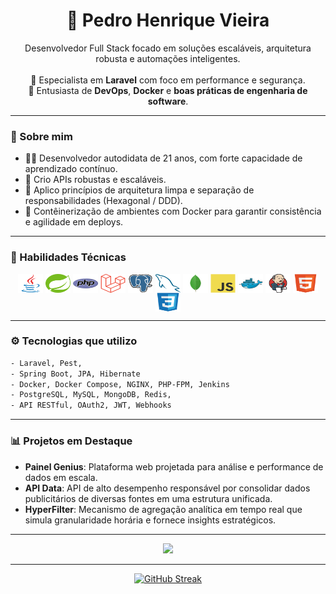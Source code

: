 <h1 align="center">👋 Pedro Henrique Vieira</h1>

<p align="center">
  	Desenvolvedor Full Stack focado em soluções escaláveis, arquitetura robusta e automações inteligentes.
  
  <br>
  <br>
  🔧 Especialista em <strong>Laravel</strong> com foco em performance e segurança.
  <br>
  🧠 Entusiasta de <strong>DevOps</strong>, <strong>Docker</strong> e <strong>boas práticas de engenharia de software</strong>.
</p>

---

### 💼 Sobre mim

- 👨‍💻 Desenvolvedor autodidata de 21 anos, com forte capacidade de aprendizado contínuo.
- 🚀 Crio APIs robustas e escaláveis.
- 🧱 Aplico princípios de arquitetura limpa e separação de responsabilidades (Hexagonal / DDD).
- 🐳 Contêinerização de ambientes com Docker para garantir consistência e agilidade em deploys.

---

### 🧠 Habilidades Técnicas

<p align="center">
  <img align="center" alt="Java"     height="30" width="40" src="https://raw.githubusercontent.com/devicons/devicon/master/icons/java/java-original.svg">
  <img align="center" alt="Spring"   height="30" width="40" src="https://raw.githubusercontent.com/devicons/devicon/master/icons/spring/spring-original.svg">
  <img align="center" alt="PHP"      height="30" width="40" src="https://raw.githubusercontent.com/devicons/devicon/master/icons/php/php-original.svg">
  <img align="center" alt="Laravel"  height="30" width="40" src="https://raw.githubusercontent.com/devicons/devicon/master/icons/laravel/laravel-original.svg">
  <img align="center" alt="Postgres" height="30" width="40" src="https://raw.githubusercontent.com/devicons/devicon/master/icons/postgresql/postgresql-original.svg">
  <img align="center" alt="MySQL"    height="30" width="40" src="https://raw.githubusercontent.com/devicons/devicon/master/icons/mysql/mysql-original.svg">
  <img align="center" alt="MongoDB"  height="30" width="40" src="https://raw.githubusercontent.com/devicons/devicon/master/icons/mongodb/mongodb-original.svg">
  <img align="center" alt="JS"       height="30" width="40" src="https://raw.githubusercontent.com/devicons/devicon/master/icons/javascript/javascript-original.svg">
  <img align="center" alt="Docker"   height="30" width="40" src="https://raw.githubusercontent.com/devicons/devicon/master/icons/docker/docker-original.svg">
  <img align="center" alt="Jenkins"   height="30" width="40" src="https://raw.githubusercontent.com/devicons/devicon/master/icons/jenkins/jenkins-original.svg">
  <img align="center" alt="HTML"     height="30" width="40" src="https://raw.githubusercontent.com/devicons/devicon/master/icons/html5/html5-original.svg">
  <img align="center" alt="CSS"      height="30" width="40" src="https://raw.githubusercontent.com/devicons/devicon/master/icons/css3/css3-original.svg">
</p>

---

### ⚙️ Tecnologias que utilizo

```bash
- Laravel, Pest, 
- Spring Boot, JPA, Hibernate
- Docker, Docker Compose, NGINX, PHP-FPM, Jenkins
- PostgreSQL, MySQL, MongoDB, Redis,
- API RESTful, OAuth2, JWT, Webhooks
```
---

### 📊 Projetos em Destaque

- **Painel Genius**: Plataforma web projetada para análise e performance de dados em escala.
- **API Data**: API de alto desempenho responsável por consolidar dados publicitários de diversas fontes em uma estrutura unificada.
- **HyperFilter**: Mecanismo de agregação analítica em tempo real que simula granularidade horária e fornece insights estratégicos.

---

<p align="center">
  <a href="mailto:pedrohenri1606@gmail.com">
    <img src="https://img.shields.io/badge/-Gmail-%23333?style=for-the-badge&logo=gmail&logoColor=white">
  </a>
</p>

---
<p align="center">
  <a href="https://git.io/streak-stats">
    <img src="https://streak-stats.demolab.com?user=PedroHenri1606&theme=github-dark-blue&hide_border=true&locale=pt_BR&date_format=j%2Fn%5B%2FY%5D&type=png" alt="GitHub Streak" />
  </a>
</p>
